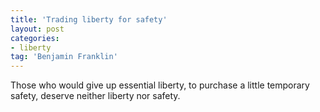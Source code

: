 ```yaml
---
title: 'Trading liberty for safety'
layout: post
categories:
- liberty
tag: 'Benjamin Franklin'
---
```


Those who would give up essential liberty, to purchase a little temporary safety, deserve neither liberty nor safety.
